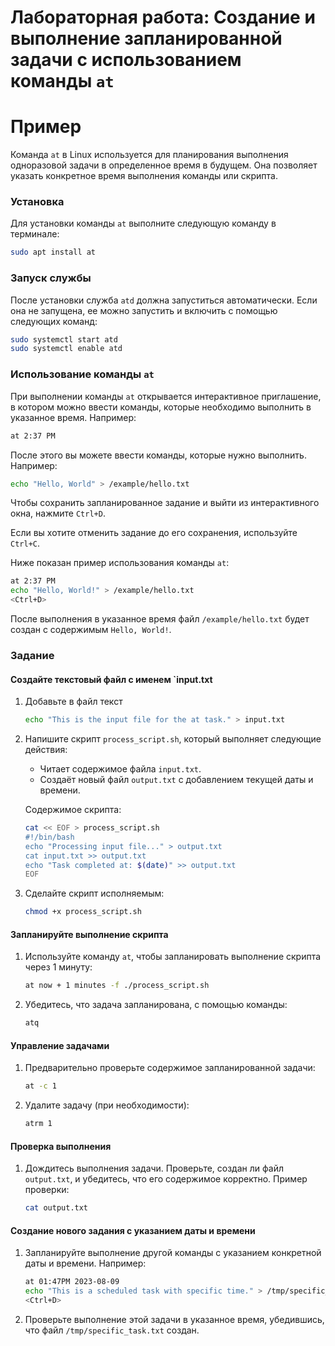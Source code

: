 # Лабораторная работа: Создание и выполнение запланированной задачи с использованием команды `at`

# Пример

Команда `at` в Linux используется для планирования выполнения одноразовой задачи в определенное время в будущем. Она позволяет указать конкретное время выполнения команды или скрипта.

### Установка

Для установки команды `at` выполните следующую команду в терминале:

```bash
sudo apt install at
```

### Запуск службы

После установки служба `atd` должна запуститься автоматически. Если она не запущена, ее можно запустить и включить с помощью следующих команд:

```bash
sudo systemctl start atd
sudo systemctl enable atd
```

### Использование команды `at`

При выполнении команды `at` открывается интерактивное приглашение, в котором можно ввести команды, которые необходимо выполнить в указанное время. Например:

```bash
at 2:37 PM
```

После этого вы можете ввести команды, которые нужно выполнить. Например:

```bash
echo "Hello, World" > /example/hello.txt
```

Чтобы сохранить запланированное задание и выйти из интерактивного окна, нажмите `Ctrl+D`.

Если вы хотите отменить задание до его сохранения, используйте `Ctrl+C`.

Ниже показан пример использования команды `at`:

```bash
at 2:37 PM
echo "Hello, World!" > /example/hello.txt
<Ctrl+D>
```

После выполнения в указанное время файл `/example/hello.txt` будет создан с содержимым `Hello, World!`.


### Задание
#### Создайте текстовый файл с именем `input.txt
1. Добавьте в файл текст
   ```bash
   echo "This is the input file for the at task." > input.txt
   ```

2. Напишите скрипт `process_script.sh`, который выполняет следующие действия:
   - Читает содержимое файла `input.txt`.
   - Создаёт новый файл `output.txt` с добавлением текущей даты и времени.

   Содержимое скрипта:
   ```bash
   cat << EOF > process_script.sh
   #!/bin/bash
   echo "Processing input file..." > output.txt
   cat input.txt >> output.txt
   echo "Task completed at: $(date)" >> output.txt
   EOF
   ```

3. Сделайте скрипт исполняемым:
   ```bash
   chmod +x process_script.sh
   ```

#### Запланируйте выполнение скрипта
1. Используйте команду `at`, чтобы запланировать выполнение скрипта через 1 минуту:
   ```bash
   at now + 1 minutes -f ./process_script.sh
   ```

2. Убедитесь, что задача запланирована, с помощью команды:
   ```bash
   atq
   ```

#### Управление задачами
1. Предварительно проверьте содержимое запланированной задачи:
   ```bash
   at -c 1
   ```

2. Удалите задачу (при необходимости):
   ```bash
   atrm 1
   ```

#### Проверка выполнения
1. Дождитесь выполнения задачи. Проверьте, создан ли файл `output.txt`, и убедитесь, что его содержимое корректно.
   Пример проверки:
   ```bash
   cat output.txt
   ```
#### Создание нового задания с указанием даты и времени
1. Запланируйте выполнение другой команды с указанием конкретной даты и времени. Например:
   ```bash
   at 01:47PM 2023-08-09
   echo "This is a scheduled task with specific time." > /tmp/specific_task.txt
   <Ctrl+D>
   ```
2. Проверьте выполнение этой задачи в указанное время, убедившись, что файл `/tmp/specific_task.txt` создан.




